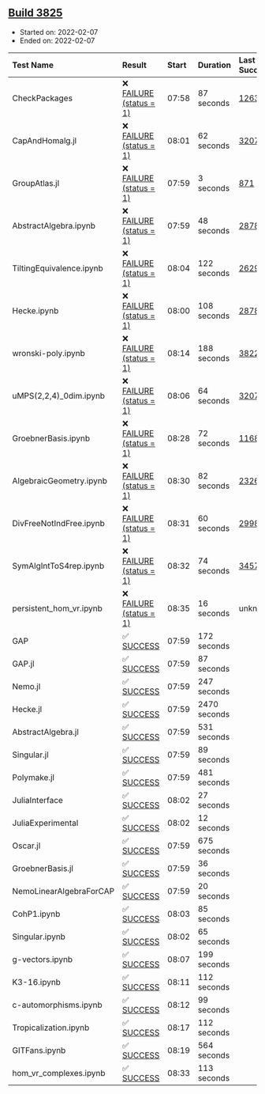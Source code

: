 ## [Build 3825](https://oscarci.mathematik.uni-kl.de/job/oscar-stable/3825/)

* Started on: 2022-02-07
* Ended on: 2022-02-07

| Test Name    | Result | Start | Duration | Last Success | First Failure |
|:-------------|:-------|:------|:---------|:-------------|:--------------|
| CheckPackages | ❌ [FAILURE (status = 1)](https://oscarci.mathematik.uni-kl.de/job/oscar-stable/3825/artifact/logs/build-3825/CheckPackages.log) | 07:58 | 87 seconds | [1263](https://oscarci.mathematik.uni-kl.de/job/oscar-stable/1263/) | [1264](https://oscarci.mathematik.uni-kl.de/job/oscar-stable/1264/) |
| CapAndHomalg.jl | ❌ [FAILURE (status = 1)](https://oscarci.mathematik.uni-kl.de/job/oscar-stable/3825/artifact/logs/build-3825/CapAndHomalg.jl.log) | 08:01 | 62 seconds | [3207](https://oscarci.mathematik.uni-kl.de/job/oscar-stable/3207/) | [3208](https://oscarci.mathematik.uni-kl.de/job/oscar-stable/3208/) |
| GroupAtlas.jl | ❌ [FAILURE (status = 1)](https://oscarci.mathematik.uni-kl.de/job/oscar-stable/3825/artifact/logs/build-3825/GroupAtlas.jl.log) | 07:59 | 3 seconds | [871](https://oscarci.mathematik.uni-kl.de/job/oscar-stable/871/) | [872](https://oscarci.mathematik.uni-kl.de/job/oscar-stable/872/) |
| AbstractAlgebra.ipynb | ❌ [FAILURE (status = 1)](https://oscarci.mathematik.uni-kl.de/job/oscar-stable/3825/artifact/logs/build-3825/AbstractAlgebra.ipynb.log) | 07:59 | 48 seconds | [2878](https://oscarci.mathematik.uni-kl.de/job/oscar-stable/2878/) | [2879](https://oscarci.mathematik.uni-kl.de/job/oscar-stable/2879/) |
| TiltingEquivalence.ipynb | ❌ [FAILURE (status = 1)](https://oscarci.mathematik.uni-kl.de/job/oscar-stable/3825/artifact/logs/build-3825/TiltingEquivalence.ipynb.log) | 08:04 | 122 seconds | [2629](https://oscarci.mathematik.uni-kl.de/job/oscar-stable/2629/) | [2630](https://oscarci.mathematik.uni-kl.de/job/oscar-stable/2630/) |
| Hecke.ipynb | ❌ [FAILURE (status = 1)](https://oscarci.mathematik.uni-kl.de/job/oscar-stable/3825/artifact/logs/build-3825/Hecke.ipynb.log) | 08:00 | 108 seconds | [2878](https://oscarci.mathematik.uni-kl.de/job/oscar-stable/2878/) | [2879](https://oscarci.mathematik.uni-kl.de/job/oscar-stable/2879/) |
| wronski-poly.ipynb | ❌ [FAILURE (status = 1)](https://oscarci.mathematik.uni-kl.de/job/oscar-stable/3825/artifact/logs/build-3825/wronski-poly.ipynb.log) | 08:14 | 188 seconds | [3822](https://oscarci.mathematik.uni-kl.de/job/oscar-stable/3822/) | [3823](https://oscarci.mathematik.uni-kl.de/job/oscar-stable/3823/) |
| uMPS(2,2,4)_0dim.ipynb | ❌ [FAILURE (status = 1)](https://oscarci.mathematik.uni-kl.de/job/oscar-stable/3825/artifact/logs/build-3825/uMPS-2-2-4-_0dim.ipynb.log) | 08:06 | 64 seconds | [3207](https://oscarci.mathematik.uni-kl.de/job/oscar-stable/3207/) | [3208](https://oscarci.mathematik.uni-kl.de/job/oscar-stable/3208/) |
| GroebnerBasis.ipynb | ❌ [FAILURE (status = 1)](https://oscarci.mathematik.uni-kl.de/job/oscar-stable/3825/artifact/logs/build-3825/GroebnerBasis.ipynb.log) | 08:28 | 72 seconds | [1168](https://oscarci.mathematik.uni-kl.de/job/oscar-stable/1168/) | [1169](https://oscarci.mathematik.uni-kl.de/job/oscar-stable/1169/) |
| AlgebraicGeometry.ipynb | ❌ [FAILURE (status = 1)](https://oscarci.mathematik.uni-kl.de/job/oscar-stable/3825/artifact/logs/build-3825/AlgebraicGeometry.ipynb.log) | 08:30 | 82 seconds | [2326](https://oscarci.mathematik.uni-kl.de/job/oscar-stable/2326/) | [2327](https://oscarci.mathematik.uni-kl.de/job/oscar-stable/2327/) |
| DivFreeNotIndFree.ipynb | ❌ [FAILURE (status = 1)](https://oscarci.mathematik.uni-kl.de/job/oscar-stable/3825/artifact/logs/build-3825/DivFreeNotIndFree.ipynb.log) | 08:31 | 60 seconds | [2998](https://oscarci.mathematik.uni-kl.de/job/oscar-stable/2998/) | [2999](https://oscarci.mathematik.uni-kl.de/job/oscar-stable/2999/) |
| SymAlgIntToS4rep.ipynb | ❌ [FAILURE (status = 1)](https://oscarci.mathematik.uni-kl.de/job/oscar-stable/3825/artifact/logs/build-3825/SymAlgIntToS4rep.ipynb.log) | 08:32 | 74 seconds | [3457](https://oscarci.mathematik.uni-kl.de/job/oscar-stable/3457/) | [3458](https://oscarci.mathematik.uni-kl.de/job/oscar-stable/3458/) |
| persistent_hom_vr.ipynb | ❌ [FAILURE (status = 1)](https://oscarci.mathematik.uni-kl.de/job/oscar-stable/3825/artifact/logs/build-3825/persistent_hom_vr.ipynb.log) | 08:35 | 16 seconds | unknown | unknown |
| GAP | ✅ [SUCCESS](https://oscarci.mathematik.uni-kl.de/job/oscar-stable/3825/artifact/logs/build-3825/GAP.log) | 07:59 | 172 seconds |  |  |
| GAP.jl | ✅ [SUCCESS](https://oscarci.mathematik.uni-kl.de/job/oscar-stable/3825/artifact/logs/build-3825/GAP.jl.log) | 07:59 | 87 seconds |  |  |
| Nemo.jl | ✅ [SUCCESS](https://oscarci.mathematik.uni-kl.de/job/oscar-stable/3825/artifact/logs/build-3825/Nemo.jl.log) | 07:59 | 247 seconds |  |  |
| Hecke.jl | ✅ [SUCCESS](https://oscarci.mathematik.uni-kl.de/job/oscar-stable/3825/artifact/logs/build-3825/Hecke.jl.log) | 07:59 | 2470 seconds |  |  |
| AbstractAlgebra.jl | ✅ [SUCCESS](https://oscarci.mathematik.uni-kl.de/job/oscar-stable/3825/artifact/logs/build-3825/AbstractAlgebra.jl.log) | 07:59 | 531 seconds |  |  |
| Singular.jl | ✅ [SUCCESS](https://oscarci.mathematik.uni-kl.de/job/oscar-stable/3825/artifact/logs/build-3825/Singular.jl.log) | 07:59 | 89 seconds |  |  |
| Polymake.jl | ✅ [SUCCESS](https://oscarci.mathematik.uni-kl.de/job/oscar-stable/3825/artifact/logs/build-3825/Polymake.jl.log) | 07:59 | 481 seconds |  |  |
| JuliaInterface | ✅ [SUCCESS](https://oscarci.mathematik.uni-kl.de/job/oscar-stable/3825/artifact/logs/build-3825/JuliaInterface.log) | 08:02 | 27 seconds |  |  |
| JuliaExperimental | ✅ [SUCCESS](https://oscarci.mathematik.uni-kl.de/job/oscar-stable/3825/artifact/logs/build-3825/JuliaExperimental.log) | 08:02 | 12 seconds |  |  |
| Oscar.jl | ✅ [SUCCESS](https://oscarci.mathematik.uni-kl.de/job/oscar-stable/3825/artifact/logs/build-3825/Oscar.jl.log) | 07:59 | 675 seconds |  |  |
| GroebnerBasis.jl | ✅ [SUCCESS](https://oscarci.mathematik.uni-kl.de/job/oscar-stable/3825/artifact/logs/build-3825/GroebnerBasis.jl.log) | 07:59 | 36 seconds |  |  |
| NemoLinearAlgebraForCAP | ✅ [SUCCESS](https://oscarci.mathematik.uni-kl.de/job/oscar-stable/3825/artifact/logs/build-3825/NemoLinearAlgebraForCAP.log) | 07:59 | 20 seconds |  |  |
| CohP1.ipynb | ✅ [SUCCESS](https://oscarci.mathematik.uni-kl.de/job/oscar-stable/3825/artifact/logs/build-3825/CohP1.ipynb.log) | 08:03 | 85 seconds |  |  |
| Singular.ipynb | ✅ [SUCCESS](https://oscarci.mathematik.uni-kl.de/job/oscar-stable/3825/artifact/logs/build-3825/Singular.ipynb.log) | 08:02 | 65 seconds |  |  |
| g-vectors.ipynb | ✅ [SUCCESS](https://oscarci.mathematik.uni-kl.de/job/oscar-stable/3825/artifact/logs/build-3825/g-vectors.ipynb.log) | 08:07 | 199 seconds |  |  |
| K3-16.ipynb | ✅ [SUCCESS](https://oscarci.mathematik.uni-kl.de/job/oscar-stable/3825/artifact/logs/build-3825/K3-16.ipynb.log) | 08:11 | 112 seconds |  |  |
| c-automorphisms.ipynb | ✅ [SUCCESS](https://oscarci.mathematik.uni-kl.de/job/oscar-stable/3825/artifact/logs/build-3825/c-automorphisms.ipynb.log) | 08:12 | 99 seconds |  |  |
| Tropicalization.ipynb | ✅ [SUCCESS](https://oscarci.mathematik.uni-kl.de/job/oscar-stable/3825/artifact/logs/build-3825/Tropicalization.ipynb.log) | 08:17 | 112 seconds |  |  |
| GITFans.ipynb | ✅ [SUCCESS](https://oscarci.mathematik.uni-kl.de/job/oscar-stable/3825/artifact/logs/build-3825/GITFans.ipynb.log) | 08:19 | 564 seconds |  |  |
| hom_vr_complexes.ipynb | ✅ [SUCCESS](https://oscarci.mathematik.uni-kl.de/job/oscar-stable/3825/artifact/logs/build-3825/hom_vr_complexes.ipynb.log) | 08:33 | 113 seconds |  |  |
